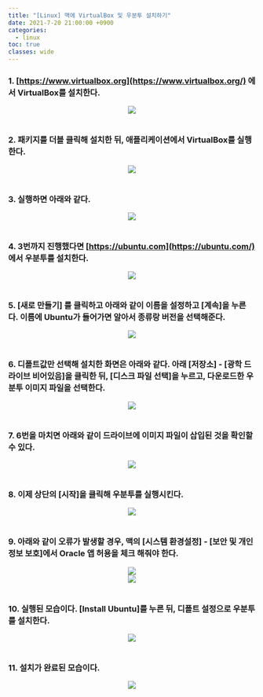 ```yaml
---
title: "[Linux] 맥에 VirtualBox 및 우분투 설치하기"
date: 2021-7-20 21:00:00 +0900
categories:
  - linux
toc: true
classes: wide
---
```


### 1. [https://www.virtualbox.org](https://www.virtualbox.org/) 에서 VirtualBox를 설치한다.

  <center><img src="http://dl.dropbox.com/s/l7jyglv49a13koi/Linux-%EB%A7%A5%EC%97%90%20VirtualBox%20%EB%B0%8F%20%EC%9A%B0%EB%B6%84%ED%88%AC%20%EC%84%A4%EC%B9%98%ED%95%98%EA%B8%B0-1.png"></center>

<br>

### 2. 패키지를 더블 클릭해 설치한 뒤, 애플리케이션에서 VirtualBox를 실행한다.

  <center><img src="http://dl.dropbox.com/s/fy1nfn3awshok1l/Linux-%EB%A7%A5%EC%97%90%20VirtualBox%20%EB%B0%8F%20%EC%9A%B0%EB%B6%84%ED%88%AC%20%EC%84%A4%EC%B9%98%ED%95%98%EA%B8%B0-2.png"></center>

<br>

### 3. 실행하면 아래와 같다.

  <center><img src="http://dl.dropbox.com/s/cwy1ewl6uy9ntpm/Linux-%EB%A7%A5%EC%97%90%20VirtualBox%20%EB%B0%8F%20%EC%9A%B0%EB%B6%84%ED%88%AC%20%EC%84%A4%EC%B9%98%ED%95%98%EA%B8%B0-3.png"></center>

<br>

### 4. 3번까지 진행했다면 [https://ubuntu.com](https://ubuntu.com/) 에서 우분투를 설치한다.

  <center><img src="http://dl.dropbox.com/s/4vvntahrqg4jjjp/Linux-%EB%A7%A5%EC%97%90%20VirtualBox%20%EB%B0%8F%20%EC%9A%B0%EB%B6%84%ED%88%AC%20%EC%84%A4%EC%B9%98%ED%95%98%EA%B8%B0-4.png"></center>

<br>

### 5. [새로 만들기] 를 클릭하고 아래와 같이 이름을 설정하고 [계속]을 누른다. 이름에 Ubuntu가 들어가면 알아서 종류랑 버전을 선택해준다.

  <center><img src="http://dl.dropbox.com/s/76qcfzqrgeib2zx/Linux-%EB%A7%A5%EC%97%90%20VirtualBox%20%EB%B0%8F%20%EC%9A%B0%EB%B6%84%ED%88%AC%20%EC%84%A4%EC%B9%98%ED%95%98%EA%B8%B0-5.png"></center>

<br>

### 6. 디폴트값만 선택해 설치한 화면은 아래와 같다. 아래 [저장소] - [광학 드라이브 비어있음]을 클릭한 뒤, [디스크 파일 선택]을 누르고, 다운로드한 우분투 이미지 파일을 선택한다.

  <center><img src="http://dl.dropbox.com/s/yc4t0tal4qjjv8h/Linux-%EB%A7%A5%EC%97%90%20VirtualBox%20%EB%B0%8F%20%EC%9A%B0%EB%B6%84%ED%88%AC%20%EC%84%A4%EC%B9%98%ED%95%98%EA%B8%B0-6.png"></center>

<br>

### 7. 6번을 마치면 아래와 같이 드라이브에 이미지 파일이 삽입된 것을 확인할 수 있다.

  <center><img src="http://dl.dropbox.com/s/fiepipw6w6tv45x/Linux-%EB%A7%A5%EC%97%90%20VirtualBox%20%EB%B0%8F%20%EC%9A%B0%EB%B6%84%ED%88%AC%20%EC%84%A4%EC%B9%98%ED%95%98%EA%B8%B0-7.png"></center>

<br>

### 8. 이제 상단의 [시작]을 클릭해 우분투를 실행시킨다.

  <center><img src="http://dl.dropbox.com/s/5jwnv8186g0ht0c/Linux-%EB%A7%A5%EC%97%90%20VirtualBox%20%EB%B0%8F%20%EC%9A%B0%EB%B6%84%ED%88%AC%20%EC%84%A4%EC%B9%98%ED%95%98%EA%B8%B0-8.png"></center>

<br>

### 9. 아래와 같이 오류가 발생할 경우, 맥의 [시스템 환경설정] - [보안 및 개인정보 보호]에서 **Oracle 앱 허용**을 체크 해줘야 한다.

  <center><img src="http://dl.dropbox.com/s/o6kholacvh1b34v/Linux-%EB%A7%A5%EC%97%90%20VirtualBox%20%EB%B0%8F%20%EC%9A%B0%EB%B6%84%ED%88%AC%20%EC%84%A4%EC%B9%98%ED%95%98%EA%B8%B0-9.png"></center>

  <center><img src="http://dl.dropbox.com/s/lg94y0nefalugyv/Linux-%EB%A7%A5%EC%97%90%20VirtualBox%20%EB%B0%8F%20%EC%9A%B0%EB%B6%84%ED%88%AC%20%EC%84%A4%EC%B9%98%ED%95%98%EA%B8%B0-10.png"></center>

<br>

### 10. 실행된 모습이다. [Install Ubuntu]를 누른 뒤, 디폴트 설정으로 우분투를 설치한다.

  <center><img src="http://dl.dropbox.com/s/8c27sqkb9e8312s/Linux-%EB%A7%A5%EC%97%90%20VirtualBox%20%EB%B0%8F%20%EC%9A%B0%EB%B6%84%ED%88%AC%20%EC%84%A4%EC%B9%98%ED%95%98%EA%B8%B0-11.png"></center>

<br>

### 11. 설치가 완료된 모습이다.

  <center><img src="http://dl.dropbox.com/s/vey8yaq1b4x1ses/Linux-%EB%A7%A5%EC%97%90%20VirtualBox%20%EB%B0%8F%20%EC%9A%B0%EB%B6%84%ED%88%AC%20%EC%84%A4%EC%B9%98%ED%95%98%EA%B8%B0-12.png"></center>
